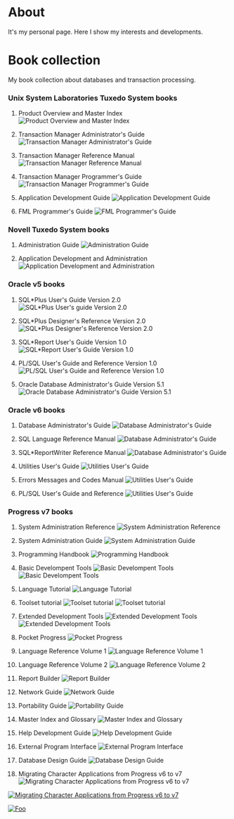 About
=====

It's my personal page. Here I show my interests and developments.

Book collection
===============

My book collection about databases and transaction processing.

### Unix System Laboratories Tuxedo System books

1. Product Overview and Master Index
![Product Overview and Master Index](/assets/images/IMG_0048.JPG)

2. Transaction Manager Administrator's Guide
![Transaction Manager Administrator's Guide](/assets/images/IMG_0049.JPG)

3. Transaction Manager Reference Manual
![Transaction Manager Reference Manual](/assets/images/IMG_0050.JPG)

4. Transaction Manager Programmer's Guide
![Transaction Manager Programmer's Guide](/assets/images/IMG_0051.JPG)

5. Application Development Guide
![Application Development Guide](/assets/images/IMG_0052.JPG)

6. FML Programmer's Guide
![FML Programmer's Guide](/assets/images/IMG_0053.JPG)

### Novell Tuxedo System books

1. Administration Guide
![Administration Guide](/assets/images/IMG_0046.JPG) 

2. Application Development and Administration
![Application Development and Administration](/assets/images/IMG_0047.JPG)

### Oracle v5 books

1. SQL*Plus User's Guide Version 2.0
![SQL*Plus User's guide Version 2.0](/assets/images/IMG_0036.JPG)

2. SQL*Plus Designer's Reference Version 2.0
![SQL*Plus Designer's Reference Version 2.0](/assets/images/IMG_0039.JPG)

3. SQL*Report User's Guide Version 1.0
![SQL*Report User's Guide Version 1.0](/assets/images/IMG_0042.JPG)

4. PL/SQL User's Guide and Reference Version 1.0
![PL/SQL User's Guide and Reference Version 1.0](/assets/images/IMG_0043.JPG)

5. Oracle Database Administrator's Guide Version 5.1
![Oracle Database Administrator's Guide Version 5.1](/assets/images/IMG_0044.JPG)

### Oracle v6 books

1. Database Administrator's Guide
![Database Administrator's Guide](/assets/images/IMG_0063.JPG)

2. SQL Language Reference Manual
![Database Administrator's Guide](/assets/images/IMG_0068.JPG)

3. SQL*ReportWriter Reference Manual
![Database Administrator's Guide](/assets/images/IMG_0072.JPG)

4. Utilities User's Guide
![Utilities User's Guide](/assets/images/IMG_0077.JPG)

5. Errors Messages and Codes Manual
![Utilities User's Guide](/assets/images/IMG_0082.JPG)

6. PL/SQL User's Guide and Reference
![Utilities User's Guide](/assets/images/IMG_0090.JPG)

### Progress v7 books

1. System Administration Reference
![System Administration Reference](/assets/images/IMG_0118.JPG)

2. System Administration Guide
![System Administration Guide](/assets/images/IMG_0119.JPG)

3. Programming Handbook
![Programming Handbook](/assets/images/IMG_0121.JPG)

4. Basic Develompent Tools
![Basic Develompent Tools](/assets/images/IMG_0122.JPG)
![Basic Develompent Tools](/assets/images/IMG_0123.JPG)

5. Language Tutorial
![Language Tutorial](/assets/images/IMG_0124.JPG)

6. Toolset tutorial
![Toolset tutorial](/assets/images/IMG_0125.JPG)
![Toolset tutorial](/assets/images/IMG_0126.JPG)

7. Extended Development Tools
![Extended Development Tools](/assets/images/IMG_0128.JPG)
![Extended Development Tools](/assets/images/IMG_0129.JPG)

8. Pocket Progress
![Pocket Progress](/assets/images/IMG_0130.JPG)

9. Language Reference Volume 1
![Language Reference Volume 1](/assets/images/IMG_0131.JPG)

10. Language Reference Volume 2
![Language Reference Volume 2](/assets/images/IMG_0132.JPG)

11. Report Builder
![Report Builder](/assets/images/IMG_0133.JPG)

12. Network Guide
![Network Guide](/assets/images/IMG_0134.JPG)

13. Portability Guide
![Portability Guide](/assets/images/IMG_0135.JPG)

14. Master Index and Glossary
![Master Index and Glossary](/assets/images/IMG_0136.JPG)

15. Help Development Guide
![Help Development Guide](/assets/images/IMG_0137.JPG)

16. External Program Interface
![External Program Interface](/assets/images/IMG_0138.JPG)

17. Database Design Guide
![Database Design Guide](/assets/images/IMG_0139.JPG)

18. Migrating Character Applications from Progress v6 to v7
![Migrating Character Applications from Progress v6 to v7](/assets/images/IMG_0142.JPG)

[![Migrating Character Applications from Progress v6 to v7](/assets/images/IMG_0142_PREVIEW.JPG)](/assets/images/IMG_0142.JPG)

[![Foo](http://www.google.com.au/images/nav_logo7.png)](http://google.com.au/)

